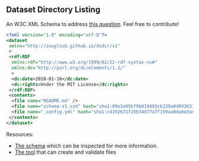## Dataset Directory Listing

An W3C XML Schema to address [this question](https://datascience.stackexchange.com/questions/26725/rfc-data-set-metadata-standard-format). Feel free to contribute!

```xml
<?xml version="1.0" encoding="utf-8"?>
<dataset
 xmlns="http://zougloub.github.io/dsdir/v1"
 >
 <rdf:RDF
  xmlns:rdf="http://www.w3.org/1999/02/22-rdf-syntax-ns#"
  xmlns:dc="http://purl.org/dc/elements/1.1/"
  >
  <dc:date>2018-01-16</dc:date>
  <dc:rights>Under the MIT License</dc:rights>
 </rdf:RDF>
 <contents>
  <file name="README.md" />
  <file name="schema-v1.xsd" hash="sha1:09e3a95bf9b019493cb239a0d993633462416ade" />
  <file name="_config.yml" hash="sha1:c4192631f25b34d77a7f159aa0da0e3ae99c4ef4" />
 </contents>
</dataset>
```

Resources:

- [The schema](schema-v1.xsd) which can be inspected for more information.
- [The tool](dsdir.py) that can create and validate files
